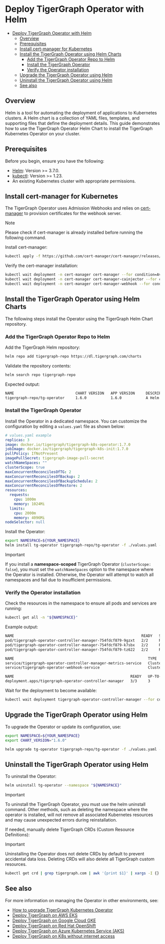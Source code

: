 # Deploy TigerGraph Operator with Helm

- [Deploy TigerGraph Operator with Helm](#deploy-tigergraph-operator-with-helm)
  - [Overview](#overview)
  - [Prerequisites](#prerequisites)
  - [Install cert-manager for Kubernetes](#install-cert-manager-for-kubernetes)
  - [Install the TigerGraph Operator using Helm Charts](#install-the-tigergraph-operator-using-helm-charts)
    - [Add the TigerGraph Operator Repo to Helm](#add-the-tigergraph-operator-repo-to-helm)
    - [Install the TigerGraph Operator](#install-the-tigergraph-operator)
    - [Verify the Operator installation](#verify-the-operator-installation)
  - [Upgrade the TigerGraph Operator using Helm](#upgrade-the-tigergraph-operator-using-helm)
  - [Uninstall the TigerGraph Operator using Helm](#uninstall-the-tigergraph-operator-using-helm)
  - [See also](#see-also)

## Overview

Helm is a tool for automating the deployment of applications to Kubernetes clusters. A Helm chart is a collection of YAML files, templates, and supporting files that define the deployment details. This guide demonstrates how to use the TigerGraph Operator Helm Chart to install the TigerGraph Kubernetes Operator on your cluster.

## Prerequisites

Before you begin, ensure you have the following:

- [Helm](https://helm.sh/docs/intro/install/): Version >= 3.7.0.
- [kubectl](https://kubernetes.io/docs/tasks/tools/install-kubectl/): Version >= 1.23.
- An existing Kubernetes cluster with appropriate permissions.

## Install cert-manager for Kubernetes

The TigerGraph Operator uses Admission Webhooks and relies on [cert-manager](https://github.com/jetstack/cert-manager) to provision certificates for the webhook server.

> [!NOTE]  
> Please check if cert-manager is already installed before running the following command.

Install cert-manager:

```bash
kubectl apply -f https://github.com/cert-manager/cert-manager/releases/download/v1.12.17/cert-manager.yaml 
```

Verify the cert-manager installation:

```bash
kubectl wait deployment -n cert-manager cert-manager --for condition=Available=True --timeout=90s
kubectl wait deployment -n cert-manager cert-manager-cainjector --for condition=Available=True --timeout=90s
kubectl wait deployment -n cert-manager cert-manager-webhook --for condition=Available=True --timeout=90s
```

## Install the TigerGraph Operator using Helm Charts

The following steps install the Operator using the TigerGraph Helm Chart repository.

### Add the TigerGraph Operator Repo to Helm

Add the TigerGraph Helm repository:

```bash
helm repo add tigergraph-repo https://dl.tigergraph.com/charts 
```

Validate the repository contents:

```bash
helm search repo tigergraph-repo
```

Expected output:

```bash
NAME                            CHART VERSION   APP VERSION     DESCRIPTION                                    
tigergraph-repo/tg-operator     1.6.0           1.6.0           A Helm chart for TigerGraph Kubernetes Operator
```

### Install the TigerGraph Operator

Install the Operator in a dedicated namespace. You can customize the configuration by editing a `values.yaml` file as shown below:

```yaml
# values.yaml example
replicas: 3
image: docker.io/tigergraph/tigergraph-k8s-operator:1.7.0
jobImage: docker.io/tigergraph/tigergraph-k8s-init:1.7.0
pullPolicy: IfNotPresent
imagePullSecret: tigergraph-image-pull-secret
watchNameSpaces: ""
clusterScope: true
maxConcurrentReconcilesOfTG: 2
maxConcurrentReconcilesOfBackup: 2
maxConcurrentReconcilesOfBackupSchedule: 2
maxConcurrentReconcilesOfRestore: 2
resources:
  requests:
    cpu: 1000m
    memory: 1024Mi
  limits:
    cpu: 2000m
    memory: 4096Mi
nodeSelector: null
```

Install the Operator:

```bash
export NAMESPACE=${YOUR_NAMESPACE}
helm install tg-operator tigergraph-repo/tg-operator -f ./values.yaml --namespace ${NAMESPACE} --create-namespace
```

> [!IMPORTANT]
> If you install a **namespace-scoped** TigerGraph Operator (`clusterScope: false`), you must set the `watchNameSpaces` option to the namespace where the Operator is installed. Otherwise, the Operator will attempt to watch all namespaces and fail due to insufficient permissions.

### Verify the Operator installation

Check the resources in the namespace to ensure all pods and services are running:

```bash
kubectl get all -n "${NAMESPACE}"
```

Example output:

```bash
NAME                                                          READY   STATUS    RESTARTS   AGE
pod/tigergraph-operator-controller-manager-754fdcf879-9gzxt   2/2     Running   0          17s
pod/tigergraph-operator-controller-manager-754fdcf879-k7sbx   2/2     Running   0          17s
pod/tigergraph-operator-controller-manager-754fdcf879-tz622   2/2     Running   0          17s

NAME                                                             TYPE        CLUSTER-IP      EXTERNAL-IP   PORT(S)    AGE
service/tigergraph-operator-controller-manager-metrics-service   ClusterIP   10.96.190.116   <none>        8443/TCP   17s
service/tigergraph-operator-webhook-service                      ClusterIP   10.96.173.217   <none>        443/TCP    17s

NAME                                                     READY   UP-TO-DATE   AVAILABLE   AGE
deployment.apps/tigergraph-operator-controller-manager   3/3     3            3           17s
```

Wait for the deployment to become available:

```bash
kubectl wait deployment tigergraph-operator-controller-manager --for condition=Available=True --timeout=120s -n ${NAMESPACE}
```

## Upgrade the TigerGraph Operator using Helm

To upgrade the Operator or update its configuration, use:

```bash
export NAMESPACE=${YOUR_NAMESPACE}
export CHART_VERSION="1.6.0"

helm upgrade tg-operator tigergraph-repo/tg-operator -f ./values.yaml --namespace "${NAMESPACE}" --version ${CHART_VERSION}
```

## Uninstall the TigerGraph Operator using Helm

To uninstall the Operator:

```bash
helm uninstall tg-operator --namespace "${NAMESPACE}"
```

> [!IMPORTANT]  
> To uninstall the TigerGraph Operator, you must use the helm uninstall command. Other methods, such as deleting the namespace where the operator is installed, will not remove all associated Kubernetes resources and may cause unexpected errors during reinstallation.

If needed, manually delete TigerGraph CRDs (Custom Resource Definitions):

> [!IMPORTANT]  
> Uninstalling the Operator does not delete CRDs by default to prevent accidental data loss. Deleting CRDs will also delete all TigerGraph custom resources.

```bash
kubectl get crd | grep tigergraph.com | awk '{print $1}' | xargs -I {} kubectl delete crd "{}"
```

## See also

For more information on managing the Operator in other environments, see:

- [How to upgrade TigerGraph Kubernetes Operator](../04-manage/operator-upgrade.md)
- [Deploy TigerGraph on AWS EKS](../03-deploy/tigergraph-on-eks.md)
- [Deploy TigerGraph on Google Cloud GKE](../03-deploy/tigergraph-on-gke.md)
- [Deploy TigerGraph on Red Hat OpenShift](../03-deploy/tigergraph-on-openshift.md)
- [Deploy TigerGraph on Azure Kubernetes Service (AKS)](../03-deploy/tigergraph-on-aks.md)
- [Deploy TigerGraph on K8s without internet access](../03-deploy/deploy-without-internet.md)
